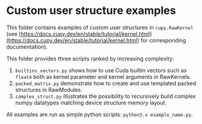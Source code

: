 # Custom user structure examples

This folder contains examples of custom user structures in `cupy.RawKernel` (see [https://docs.cupy.dev/en/stable/tutorial/kernel.html](https://docs.cupy.dev/en/stable/tutorial/kernel.html) for corresponding documentation).

This folder provides three scripts ranked by increasing complexity:

1. `builtins_vectors.py` shows how to use Cuda builtin vectors such as `float4` both as kernel parameter and kernel arguments in RawKernels.
2. `packed_matrix.py` demonstrate how to create and use templated packed structures in RawModules.
3. `complex_struct.py` illustrates the possibility to recursively build complex numpy datatypes matching device structure memory layout.

All examples are run as simple python scripts: `python3.x example_name.py`.

